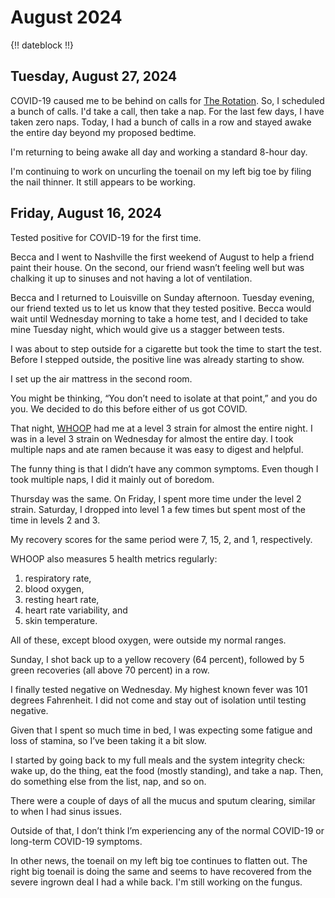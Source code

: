 # August 2024

{!! dateblock !!}

## Tuesday, August 27, 2024

COVID-19 caused me to be behind on calls for [The Rotation](/experiences/the-system/#the-rotation). So, I scheduled a bunch of calls. I'd take a call, then take a nap. For the last few days, I have taken zero naps. Today, I had a bunch of calls in a row and stayed awake the entire day beyond my proposed bedtime.

I'm returning to being awake all day and working a standard 8-hour day.

I'm continuing to work on uncurling the toenail on my left big toe by filing the nail thinner. It still appears to be working.


## Friday, August 16, 2024

Tested positive for COVID-19 for the first time.

Becca and I went to Nashville the first weekend of August to help a friend paint their house. On the second, our friend wasn’t feeling well but was chalking it up to sinuses and not having a lot of ventilation.

Becca and I returned to Louisville on Sunday afternoon. Tuesday evening, our friend texted us to let us know that they tested positive. Becca would wait until Wednesday morning to take a home test, and I decided to take mine Tuesday night, which would give us a stagger between tests.

I was about to step outside for a cigarette but took the time to start the test. Before I stepped outside, the positive line was already starting to show.

I set up the air mattress in the second room.

You might be thinking, “You don’t need to isolate at that point,” and you do you. We decided to do this before either of us got COVID.

That night, [WHOOP](/examinations/whoop-health-monitor/) had me at a level 3 strain for almost the entire night. I was in a level 3 strain on Wednesday for almost the entire day. I took multiple naps and ate ramen because it was easy to digest and helpful.

The funny thing is that I didn’t have any common symptoms. Even though I took multiple naps, I did it mainly out of boredom.

Thursday was the same. On Friday, I spent more time under the level 2 strain. Saturday, I dropped into level 1 a few times but spent most of the time in levels 2 and 3.

My recovery scores for the same period were 7, 15, 2, and 1, respectively.

WHOOP also measures 5 health metrics regularly:

1. respiratory rate,
2. blood oxygen,
3. resting heart rate,
4. heart rate variability, and
5. skin temperature.

All of these, except blood oxygen, were outside my normal ranges.

Sunday, I shot back up to a yellow recovery (64 percent), followed by 5 green recoveries (all above 70 percent) in a row.

I finally tested negative on Wednesday. My highest known fever was 101 degrees Fahrenheit. I did not come and stay out of isolation until testing negative.

Given that I spent so much time in bed, I was expecting some fatigue and loss of stamina, so I’ve been taking it a bit slow.

I started by going back to my full meals and the system integrity check: wake up, do the thing, eat the food (mostly standing), and take a nap. Then, do something else from the list, nap, and so on.

There were a couple of days of all the mucus and sputum clearing, similar to when I had sinus issues.

Outside of that, I don’t think I’m experiencing any of the normal COVID-19 or long-term COVID-19 symptoms.

In other news, the toenail on my left big toe continues to flatten out. The right big toenail is doing the same and seems to have recovered from the severe ingrown deal I had a while back. I'm still working on the fungus.